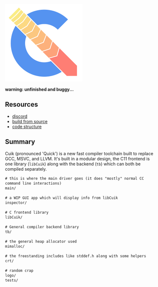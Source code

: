 <img src="logo/cuik.svg" width="256px"/>

**warning: unfinished and buggy...**

## Resources

* [discord](https://discord.gg/UFuHChZswc)
* [build from source](https://github.com/RealNeGate/Cuik/blob/master/docs/BUILDING.txt)
* [code structure](https://github.com/RealNeGate/Cuik/blob/master/docs/STRUCTURE.txt)

## Summary

Cuik (pronounced 'Quick') is a new fast compiler toolchain built to replace GCC, MSVC, and LLVM. It's built in a modular design, the C11 frontend is one library (`libCuik`) along with the backend (`tb`) which can both be compiled separately.

```
# this is where the main driver goes (it does "mostly" normal CC command line interactions)
main/

# a WIP GUI app which will display info from libCuik
inspector/

# C frontend library
libCuik/

# General compiler backend library
tb/

# the general heap allocator used
mimalloc/

# the freestanding includes like stddef.h along with some helpers
crt/

# random crap
logo/
tests/
```
